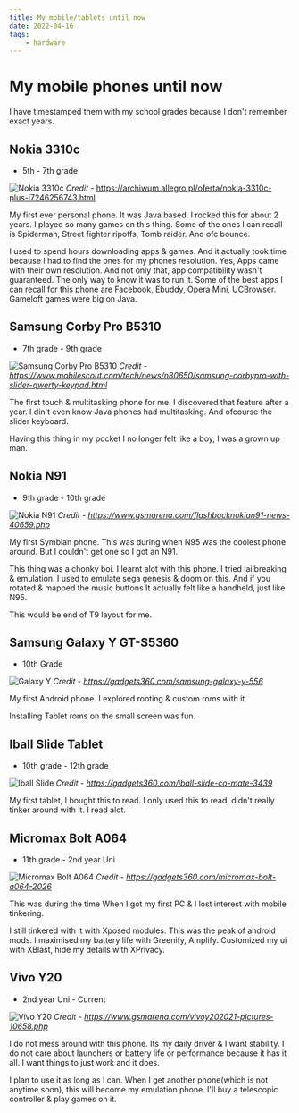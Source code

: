 ```yaml
---
title: My mobile/tablets until now 
date: 2022-04-16
tags:
	- hardware
---
```


# My mobile phones until now  #

I have timestamped them with my school grades because I don't remember exact years.

## Nokia 3310c ##
  * 5th - 7th grade

![Nokia 3310c](https://3.allegroimg.com/s1024/0c4bb1/6aa36b5d483792bbbf8201a916e3)
*Credit* - https://archiwum.allegro.pl/oferta/nokia-3310c-plus-i7246256743.html

My first ever personal phone. It was Java based. I rocked this for about 2 years. I played so many games on this thing. Some of the ones I can recall is Spiderman, Street fighter ripoffs, Tomb raider. And ofc bounce.

I used to spend hours downloading apps & games. And it actually took time because I had to find the ones for my phones resolution. Yes, Apps came with their own resolution. And not only that, app compatibility wasn't guaranteed. The only way to know it was to run it.
Some of the best apps I can recall for this phone are Facebook, Ebuddy, Opera Mini, UCBrowser. Gameloft games were big on Java.

## Samsung Corby Pro B5310 ##
  * 7th grade - 9th grade
  
![Samsung Corby Pro B5310](https://ms2.tudocdn.net/203707?w=500&h=419)
*Credit - https://www.mobilescout.com/tech/news/n80650/samsung-corbypro-with-slider-qwerty-keypad.html*
  
The first touch & multitasking phone for me. I discovered that feature after a year. I din't even know Java phones had multitasking. And ofcourse the slider keyboard.

Having this thing in my pocket I no longer felt like a boy, I was a grown up man.

## Nokia N91 ##
  * 9th grade - 10th grade

![Nokia N91](https://fdn.gsmarena.com/imgroot/news/19/12/flashback-nokia-n91/-727/gsmarena_002.jpg)
*Credit - https://www.gsmarena.com/flashbacknokian91-news-40659.php*

My first Symbian phone. This was during when N95 was the coolest phone around. But I couldn't get one so I got an N91. 

This thing was a chonky boi. I learnt alot with this phone. I tried jailbreaking & emulation. I used to emulate sega genesis & doom on this. And if you rotated & mapped the music buttons It actually felt like a handheld, just like N95.
  
This would be end of T9 layout for me.
  
## Samsung Galaxy Y GT-S5360 ##
  * 10th Grade
  
![Galaxy Y](https://drop.ndtv.com/TECH/product_database/images/530201330723PM_635_samsung_galaxy_y.png?downsize=*:420&output-quality=80)
*Credit - https://gadgets360.com/samsung-galaxy-y-556*

My first Android phone. I explored rooting & custom roms with it. 

Installing Tablet roms on the small screen was fun.

## Iball Slide Tablet ##
  * 10th grade - 12th grade

![Iball Slide](https://drop.ndtv.com/TECH/product_database/images/415201643705PM_635_iball_slide_co_mate.jpeg?downsize=*:420&output-quality=80)
*Credit - https://gadgets360.com/iball-slide-co-mate-3439*

My first tablet, I bought this to read. I only used this to read, didn't really tinker around with it.
I read alot.

## Micromax Bolt A064 ##
  * 11th grade - 2nd year Uni

![Micromax Bolt A064](https://drop.ndtv.com/TECH/product_database/images/103201434000PM_635_micromax_bolt_ao64.jpeg?downsize=*:420&output-quality=80)
*Credit - https://gadgets360.com/micromax-bolt-a064-2026*

This was during the time When I got my first PC & I lost interest with mobile tinkering.

I still tinkered with it with Xposed modules. This was the peak of android mods. I maximised my battery life with Greenify, Amplify. Customized my ui with XBlast, hide my details with XPrivacy. 

## Vivo Y20 ##
  * 2nd year Uni - Current

![Vivo Y20](https://fdn2.gsmarena.com/vv/pics/vivo/vivo-y20-2021-1.jpg)
*Credit - https://www.gsmarena.com/vivoy202021-pictures-10658.php*

I do not mess around with this phone. Its my daily driver & I want stability. I do not care about launchers or battery life or performance because it has it all. I want things to just work and it does. 

I plan to use it as long as I can. When I get another phone(which is not anytime soon), this will become my emulation phone. I'll buy a telescopic controller & play games on it.
